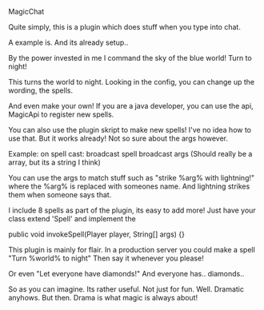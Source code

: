 MagicChat

Quite simply, this is a plugin which does stuff when you type into chat.

A example is. And its already setup..

By the power invested in me
I command the sky of the blue world!
Turn to night!

This turns the world to night.
Looking in the config, you can change up the wording, the spells.

And even make your own!
If you are a java developer, you can use the api, MagicApi to register new spells.

You can also use the plugin skript to make new spells!
I've no idea how to use that. But it works already! Not so sure about the args however.

Example:
on spell cast:
  broadcast spell
  broadcast args (Should really be a array, but its a string I think)
  
You can use the args to match stuff such as
"strike %arg% with lightning!"
where the %arg% is replaced with someones name.
And lightning strikes them when someone says that.

I include 8 spells as part of the plugin, its easy to add more!
Just have your class extend 'Spell' and implement the

public void invokeSpell(Player player, String[] args) {}

This plugin is mainly for flair.
In a production server you could make a spell
"Turn %world% to night"
Then say it whenever you please!

Or even
"Let everyone have diamonds!"
And everyone has.. diamonds..

So as you can imagine. Its rather useful.
Not just for fun. Well. Dramatic anyhows.
But then. Drama is what magic is always about!